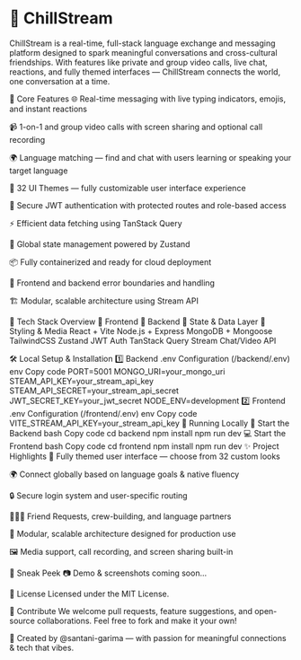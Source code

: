 # 🌊 ChillStream

ChillStream is a real-time, full-stack language exchange and messaging platform designed to spark meaningful conversations and cross-cultural friendships. With features like private and group video calls, live chat, reactions, and fully themed interfaces — ChillStream connects the world, one conversation at a time.

🚀 Core Features
🌐 Real-time messaging with live typing indicators, emojis, and instant reactions

📹 1-on-1 and group video calls with screen sharing and optional call recording

🌍 Language matching — find and chat with users learning or speaking your target language

🎨 32 UI Themes — fully customizable user interface experience

🔐 Secure JWT authentication with protected routes and role-based access

⚡ Efficient data fetching using TanStack Query

🧠 Global state management powered by Zustand

📦 Fully containerized and ready for cloud deployment

🧯 Frontend and backend error boundaries and handling

🏗️ Modular, scalable architecture using Stream API

🧰 Tech Stack Overview
🧠 Frontend	🔧 Backend	🔗 State & Data Layer	🎨 Styling & Media
React + Vite	Node.js + Express	MongoDB + Mongoose	TailwindCSS
Zustand	JWT Auth	TanStack Query	Stream Chat/Video API

🛠️ Local Setup & Installation
1️⃣ Backend .env Configuration (/backend/.env)
env
Copy code
PORT=5001
MONGO_URI=your_mongo_uri
STEAM_API_KEY=your_stream_api_key
STEAM_API_SECRET=your_stream_api_secret
JWT_SECRET_KEY=your_jwt_secret
NODE_ENV=development
2️⃣ Frontend .env Configuration (/frontend/.env)
env
Copy code
VITE_STREAM_API_KEY=your_stream_api_key
🚀 Running Locally
🔧 Start the Backend
bash
Copy code
cd backend
npm install
npm run dev
💻 Start the Frontend
bash
Copy code
cd frontend
npm install
npm run dev
✨ Project Highlights
🎨 Fully themed user interface — choose from 32 custom looks

🌍 Connect globally based on language goals & native fluency

🔒 Secure login system and user-specific routing

🧑‍🤝‍🧑 Friend Requests, crew-building, and language partners

🧱 Modular, scalable architecture designed for production use

🖼️ Media support, call recording, and screen sharing built-in

📸 Sneak Peek
📷 Demo & screenshots coming soon...

📄 License
Licensed under the MIT License.

🙌 Contribute
We welcome pull requests, feature suggestions, and open-source collaborations.
Feel free to fork and make it your own!

💬 Created by
@santani-garima — with passion for meaningful connections & tech that vibes.

